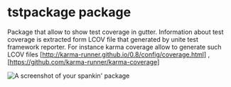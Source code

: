 # tstpackage package

Package that allow to show test coverage in gutter. Information about test coverage is extracted form LCOV file that generated by unite test framework reporter. For instance karma coverage allow to generate such LCOV files  [http://karma-runner.github.io/0.8/config/coverage.html] , [https://github.com/karma-runner/karma-coverage]

![A screenshot of your spankin' package](https://f.cloud.github.com/assets/69169/2290250/c35d867a-a017-11e3-86be-cd7c5bf3ff9b.gif)
